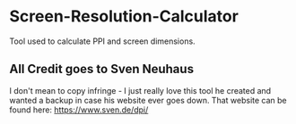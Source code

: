 # Screen-Resolution-Calculator
Tool used to calculate PPI and screen dimensions. 

## All Credit goes to Sven Neuhaus
I don't mean to copy infringe - I just really love this tool he created and wanted a backup in case his website ever goes down. 
That website can be found here: https://www.sven.de/dpi/
